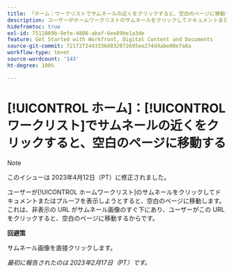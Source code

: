 ```yaml
---
title: 「ホーム：ワークリストでサムネールの近くをクリックすると、空白のページに移動する」
description: ユーザーがホームワークリストのサムネールをクリックしてドキュメントまたはプルーフを表示しようとすると、空白のページに移動します。これは、非表示の URL がサムネール画像のすぐ下にあり、ユーザーがこの URL をクリックすると、空白のページに移動するからです。
hidefromtoc: true
exl-id: 7512869b-8efe-4806-abaf-6ee89be1a3de
feature: Get Started with Workfront, Digital Content and Documents
source-git-commit: 721f2724433364832072695ee274d4abe08e7a8a
workflow-type: tm+mt
source-wordcount: '143'
ht-degree: 100%

---
```


# [!UICONTROL ホーム]：[!UICONTROL ワークリスト]でサムネールの近くをクリックすると、空白のページに移動する

>[!NOTE]
>
>このイシューは 2023年4月12日（PT）に修正されました。

ユーザーが[!UICONTROL ホームワークリスト]のサムネールをクリックしてドキュメントまたはプルーフを表示しようとすると、空白のページに移動します。これは、非表示の URL がサムネール画像のすぐ下にあり、ユーザーがこの URL をクリックすると、空白のページに移動するからです。

**回避策**

サムネール画像を直接クリックします。

_最初に報告されたのは 2023年2月17日（PT）です。_
